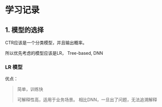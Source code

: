 # 学习记录

## 1. 模型的选择

CTR应该是一个分类模型，并且输出概率。

所以优先考虑的模型应该是LR， Tree-based, DNN

### LR 模型

优点：

> 简单，训练快
>
> 可解释性高，适用于业务场景。 相比DNN，一旦出了问题，无法追溯解释


